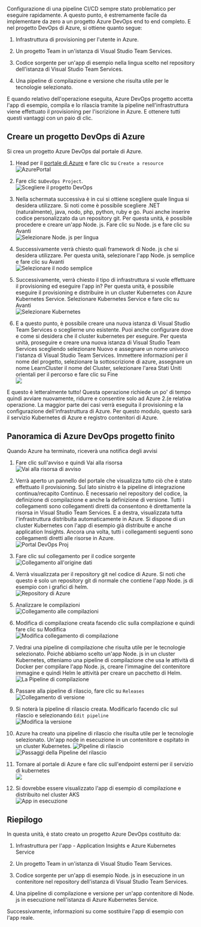 Configurazione di una pipeline CI/CD sempre stato problematico per eseguire rapidamente. A questo punto, è estremamente facile da implementare da zero a un progetto Azure DevOps end to end completo. E nel progetto DevOps di Azure, si ottiene quanto segue:

1. Infrastruttura di provisioning per l'utente in Azure.

2. Un progetto Team in un'istanza di Visual Studio Team Services.

3. Codice sorgente per un'app di esempio nella lingua scelto nel repository dell'istanza di Visual Studio Team Services.

4. Una pipeline di compilazione e versione che risulta utile per le tecnologie selezionato.

E quando relativo dell'operazione eseguita, Azure DevOps progetto accetta l'app di esempio, compila e lo rilascia tramite la pipeline nell'infrastruttura viene effettuato il provisioning per l'iscrizione in Azure. E ottenere tutti questi vantaggi con un paio di clic.

## <a name="create-an-azure-devops-project"></a>Creare un progetto DevOps di Azure

Si crea un progetto Azure DevOps dal portale di Azure.

1. Head per il [portale di Azure](https://portal.azure.com) e fare clic su `Create a resource`  
![AzurePortal](../media-drafts/1-azureportal.png)

2. Fare clic su`DevOps Project`.  
![Scegliere il progetto DevOps](../media-drafts/1-pickdevopsproject.png)

3. Nella schermata successiva è in cui si ottiene scegliere quale lingua si desidera utilizzare. Si noti come è possibile scegliere .NET (naturalmente), java, nodo, php, python, ruby e go. Puoi anche inserire codice personalizzato da un repository git. Per questa unità, è possibile procedere e creare un'app Node. js. Fare clic su Node. js e fare clic su Avanti  
![Selezionare Node. js per lingua](../media-drafts/1-picknodejsforlang.png)

4. Successivamente verrà chiesto quali framework di Node. js che si desidera utilizzare. Per questa unità, selezionare l'app Node. js semplice e fare clic su Avanti  
![Selezionare il nodo semplice](../media-drafts/1-picksimplenode.png)

5. Successivamente, verrà chiesto il tipo di infrastruttura si vuole effettuare il provisioning ed eseguire l'app in? Per questa unità, è possibile eseguire il provisioning e distribuire in un cluster Kubernetes con Azure Kubernetes Service. Selezionare Kubernetes Service e fare clic su Avanti  
![Selezionare Kubernetes](../media-drafts/1-pickkubernetes.png)

6. E a questo punto, è possibile creare una nuova istanza di Visual Studio Team Services o sceglierne uno esistente. Puoi anche configurare dove e come si desidera che il cluster kubernetes per eseguire. Per questa unità, proseguire e creare una nuova istanza di Visual Studio Team Services scegliendo selezionare Nuovo e assegnare un nome univoco l'istanza di Visual Studio Team Services. Immettere informazioni per il nome del progetto, selezionare la sottoscrizione di azure, assegnare un nome LearnCluster il nome del Cluster, selezionare l'area Stati Uniti orientali per il percorso e fare clic su Fine  
![](../media-drafts/1-finalconfirmation2.png)

E questo è letteralmente tutto! Questa operazione richiede un po' di tempo quindi avviare nuovamente, ridurre e consentire solo ad Azure 2.(e relativa operazione. La maggior parte dei casi verrà eseguita il provisioning e la configurazione dell'infrastruttura di Azure. Per questo modulo, questo sarà il servizio Kubernetes di Azure e registro contenitori di Azure.

## <a name="a-lap-around-the-finished-azure-devops-project"></a>Panoramica di Azure DevOps progetto finito

Quando Azure ha terminato, riceverà una notifica degli avvisi

1. Fare clic sull'avviso e quindi Vai alla risorsa  
![Vai alla risorsa di avviso](../media-drafts/1-gotoresourcefromalert.png)

2. Verrà aperto un pannello del portale che visualizza tutto ciò che è stato effettuato il provisioning. Sul lato sinistro è la pipeline di integrazione continua/recapito Continuo. È necessario nel repository del codice, la definizione di compilazione e anche la definizione di versione. Tutti i collegamenti sono collegamenti diretti da consentono è direttamente la risorsa in Visual Studio Team Services. E a destra, visualizzata tutta l'infrastruttura distribuita automaticamente in Azure. Si dispone di un cluster Kubernetes con l'app di esempio già distribuite e anche application Insights. Ancora una volta, tutti i collegamenti seguenti sono collegamenti diretti alle risorse in Azure.  
![Portal DevOps Proj](../media-drafts/1-portaldevopsproj.png)

3. Fare clic sul collegamento per il codice sorgente  
![Collegamento all'origine dati](../media-drafts/1-linktosource.png)

4. Verrà visualizzata per il repository git nel codice di Azure. Si noti che questo è solo un repository git di normale che contiene l'app Node. js di esempio con i grafici di helm.  
![Repository di Azure](../media-drafts/1-azurerepo.png)

5. Analizzare le compilazioni  
![Collegamento alle compilazioni](../media-drafts/1-linktobuild.png)

6. Modifica di compilazione creata facendo clic sulla compilazione e quindi fare clic su Modifica  
![Modifica collegamento di compilazione](../media-drafts/1-editbuildlink2.png)

7. Vedrai una pipeline di compilazione che risulta utile per le tecnologie selezionato. Poiché abbiamo scelto un'app Node. js in un cluster Kubernetes, otteniamo una pipeline di compilazione che usa le attività di Docker per compilare l'app Node. js, creare l'immagine del contenitore immagine e quindi Helm le attività per creare un pacchetto di Helm.  
![La Pipeline di compilazione](../media-drafts/1-buildpipeline2.png)

8. Passare alla pipeline di rilascio, fare clic su `Releases`  
![Collegamento di versione](../media-drafts/1-gotoreleaselink.png)

9. Si noterà la pipeline di rilascio creata. Modificarlo facendo clic sul rilascio e selezionando `Edit pipeline`  
![Modifica la versione](../media-drafts/1-editrelease2.png)

10. Azure ha creato una pipeline di rilascio che risulta utile per le tecnologie selezionato. Un'app node in esecuzione in un contenitore e ospitato in un cluster Kubernetes.
![Pipeline di rilascio](../media-drafts/1-releasepipeline2.png)  
![Passaggi della Pipeline del rilascio](../media-drafts/1-pipelinesteps.png)

11. Tornare al portale di Azure e fare clic sull'endpoint esterni per il servizio di kubernetes  
![](../media-drafts/1-clickonendpoint.png)

12. Si dovrebbe essere visualizzato l'app di esempio di compilazione e distribuito nel cluster AKS  
![App in esecuzione](../media-drafts/1-apprunning.png)

## <a name="summary"></a>Riepilogo

In questa unità, è stato creato un progetto Azure DevOps costituito da:

1. Infrastruttura per l'app - Application Insights e Azure Kubernetes Service

2. Un progetto Team in un'istanza di Visual Studio Team Services.

3. Codice sorgente per un'app di esempio Node. js in esecuzione in un contenitore nel repository dell'istanza di Visual Studio Team Services.

4. Una pipeline di compilazione e versione per un'app contenitore di Node. js in esecuzione nell'istanza di Azure Kubernetes Service.

Successivamente, informazioni su come sostituire l'app di esempio con l'app reale.